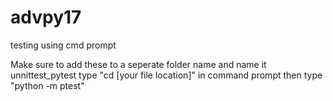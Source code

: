 # advpy17
testing using cmd prompt

Make sure to add these to a seperate folder name and name it unnittest_pytest
type "cd [your file location]" in command prompt
then type "python -m ptest"
